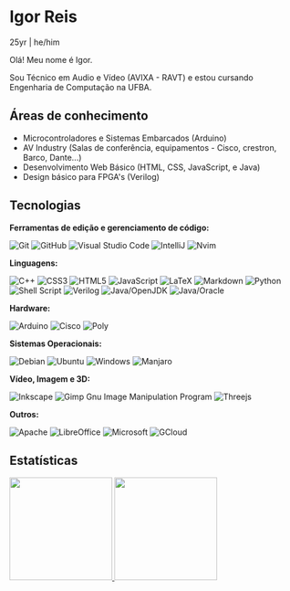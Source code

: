 # Igor Reis
25yr | he/him

Olá! Meu nome é Igor.

Sou Técnico em Audio e Vídeo (AVIXA - RAVT) e estou cursando Engenharia de Computação na UFBA.

## Áreas de conhecimento
*  Microcontroladores e Sistemas Embarcados (Arduino)
*  AV Industry (Salas de conferência, equipamentos - Cisco, crestron, Barco, Dante...)
*  Desenvolvimento Web Básico (HTML, CSS, JavaScript, e Java)
*  Design básico para FPGA's (Verilog)

## Tecnologias

**Ferramentas de edição e gerenciamento de código:**

![Git](https://img.shields.io/badge/git-%23F05033.svg?style=for-the-badge&logo=git&logoColor=white)
![GitHub](https://img.shields.io/badge/github-%23121011.svg?style=for-the-badge&logo=github&logoColor=white)
![Visual Studio Code](https://img.shields.io/badge/Visual%20Studio%20Code-0078d7.svg?style=for-the-badge&logo=visual-studio-code&logoColor=white)
![IntelliJ](https://img.shields.io/badge/IntelliJ%20IDEA-black?style=for-the-badge&logo=intellijidea)
![Nvim](https://img.shields.io/badge/neovim-white?style=for-the-badge&logo=neovim&logoColor=black)



**Linguagens:**

![C++](https://img.shields.io/badge/c++-%2300599C.svg?style=for-the-badge&logo=c%2B%2B&logoColor=white)
![CSS3](https://img.shields.io/badge/css3-%231572B6.svg?style=for-the-badge&logo=css3&logoColor=white)
![HTML5](https://img.shields.io/badge/html5-%23E34F26.svg?style=for-the-badge&logo=html5&logoColor=white)
![JavaScript](https://img.shields.io/badge/javascript-%23323330.svg?style=for-the-badge&logo=javascript&logoColor=%23F7DF1E)
![LaTeX](https://img.shields.io/badge/latex-%23008080.svg?style=for-the-badge&logo=latex&logoColor=white)
![Markdown](https://img.shields.io/badge/markdown-%23000000.svg?style=for-the-badge&logo=markdown&logoColor=white)
![Python](https://img.shields.io/badge/python-3670A0?style=for-the-badge&logo=python&logoColor=ffdd54)
![Shell Script](https://img.shields.io/badge/shell_script-%23121011.svg?style=for-the-badge&logo=gnu-bash&logoColor=white)
![Verilog](https://img.shields.io/badge/Verilog-%23ffffff.svg?style=for-the-badge&logo=Verilog&logoColor=black)
![Java/OpenJDK](https://img.shields.io/badge/Java-red?style=for-the-badge&logo=openJDK&logoColor=black&labelColor=red&color=black)
![Java/Oracle](https://img.shields.io/badge/Java-red?style=for-the-badge&logo=oracle&logoColor=black&labelColor=red&color=black)


**Hardware:**

![Arduino](https://img.shields.io/badge/-Arduino-00979D?style=for-the-badge&logo=Arduino&logoColor=white)
![Cisco](https://img.shields.io/badge/Cisco-blue?style=for-the-badge&logo=cisco&logoColor=white&labelColor=blue&color=black)
![Poly](https://img.shields.io/badge/Poly-black?style=for-the-badge&logo=poly&logoColor=red&labelColor=white&color=white)




**Sistemas Operacionais:**

![Debian](https://img.shields.io/badge/Debian-D70A53?style=for-the-badge&logo=debian&logoColor=white)
![Ubuntu](https://img.shields.io/badge/Ubuntu-E95420?style=for-the-badge&logo=ubuntu&logoColor=white)
![Windows](https://img.shields.io/badge/Windows-0078D6?style=for-the-badge&logo=windows&logoColor=white)
![Manjaro](https://img.shields.io/badge/Manjaro-34BE5B?style=for-the-badge&logo=Manjaro&logoColor=white)



**Vídeo, Imagem e 3D:**

![Inkscape](https://img.shields.io/badge/inkscape-grey?style=for-the-badge&logo=inkscape)
![Gimp Gnu Image Manipulation Program](https://img.shields.io/badge/Gimp-657D8B?style=for-the-badge&logo=gimp&logoColor=FFFFFF)
![Threejs](https://img.shields.io/badge/threejs-black?style=for-the-badge&logo=three.js&logoColor=white)

**Outros:**

![Apache](https://img.shields.io/badge/apache-%23D42029.svg?style=for-the-badge&logo=apache&logoColor=white)
![LibreOffice](https://img.shields.io/badge/LibreOffice-%2318A303?style=for-the-badge&logo=LibreOffice&logoColor=white)
![Microsoft](https://img.shields.io/badge/Microsoft-0078D4?style=for-the-badge&logo=microsoft&logoColor=white)
![GCloud](https://img.shields.io/badge/Google%20Cloud-white?style=for-the-badge&logo=googlecloud)


## Estatísticas

<div>
<a href="https://github.com/igorbrasan">
<img height="180em" src="https://github-readme-stats.vercel.app/api/top-langs/?username=Xornotor&layout=compact&langs_count=8&theme=cobalt"/>
<img height="180em" src="https://github-readme-stats.vercel.app/api?username=igorbrasan&show_icons=true&theme=cobalt&include_all_commits=true&count_private=true&rank_icon=github"/>
</div>
